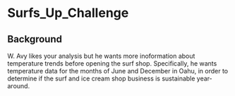 # Surfs_Up_Challenge

## Background
W. Avy likes your analysis but he wants more inoformation about temperature trends before opening the surf shop. Specifically, he wants temperature data for the months of June and December in Oahu, in order to determine if the surf and ice cream shop business is sustainable year-around. 
